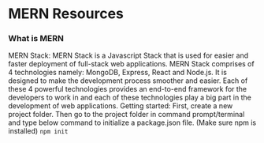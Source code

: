 # MERN Resources
### What is MERN
MERN Stack: MERN Stack is a Javascript Stack that is used for easier and faster deployment of full-stack web applications. MERN Stack comprises of 4 technologies namely: MongoDB, Express, React and Node.js. It is designed to make the development process smoother and easier.
Each of these 4 powerful technologies provides an end-to-end framework for the developers to work in and each of these technologies play a big part in the development of web applications.
Getting started: First, create a new project folder. Then go to the project folder in command prompt/terminal and type below command to initialize a package.json file. (Make sure npm is installed) 
`npm init`
